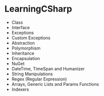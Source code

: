 # LearningCSharp

- Class
- Interface
- Exceptions
- Custom Exceptions
- Abstraction
- Polymorphism
- Inheritance
- Encapsulation
- NuGet
- DateTime, TimeSpan and Humanizer
- String Manipulations
- Regex (Regular Expression)
- Arrays, Generic Lists and Params Functions
- Indexers

